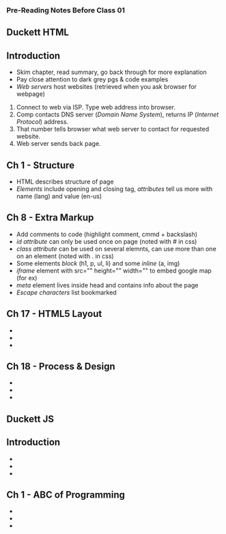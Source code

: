 ### Pre-Reading Notes Before Class 01


## **Duckett HTML**

## Introduction
- Skim chapter, read summary, go back through for more explanation
- Pay close attention to dark grey pgs &amp; code examples
- *Web servers* host websites (retrieved when you ask browser for webpage)

1. Connect to web via ISP. Type web address into browser.
2. Comp contacts DNS server (*Domain Name System*), returns IP (*Internet Protocol*) address.
3. That number tells browser what web server to contact for requested website.
4. Web server sends back page. 

## Ch 1 - Structure
- HTML describes structure of page
- *Elements* include opening and closing tag, *attributes* tell us more with name (lang) and value (en-us)

## Ch 8 - Extra Markup
- Add comments to code (highlight comment, cmmd + backslash)
- *id attribute* can only be used once on page (noted with # in css)
- *class attribute* can be used on several elemnts, can use more than one on an element (noted with . in css)
- Some elements *block* (h1, p, ul, li) and some *inline* (a, img)
- *iframe* element with src="" height="" width="" to embed google map (for ex) 
- *meta* element lives inside head and contains info about the page
- *Escape characters* list bookmarked

## Ch 17 - HTML5 Layout
- 
- 
- 

## Ch 18 - Process & Design
- 
- 
- 

## **Duckett JS**

## Introduction
- 
- 
- 

## Ch 1 - ABC of Programming
- 
- 
- 